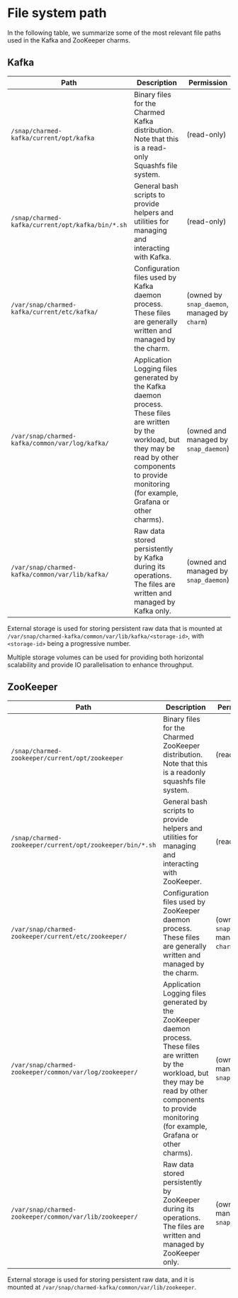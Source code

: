 # File system path

In the following table, we summarize some of the most relevant file paths used in the Kafka and ZooKeeper charms.

## Kafka 

| Path                                           | Description                                                                                                                                                                                           | Permission                                    |
|------------------------------------------------|-------------------------------------------------------------------------------------------------------------------------------------------------------------------------------------------------------|-----------------------------------------------|
| `/snap/charmed-kafka/current/opt/kafka`          | Binary files for the Charmed Kafka distribution. Note that this is a read-only Squashfs file system.                                                                                                   | (read-only)                                   | 
| `/snap/charmed-kafka/current/opt/kafka/bin/*.sh` | General bash scripts to provide helpers and utilities for managing and interacting with Kafka.                                                                                                        | (read-only)                                   |
| `/var/snap/charmed-kafka/current/etc/kafka/`     | Configuration files used by Kafka daemon process. These files are generally written and managed by the charm.                                                                                         | (owned by `snap_daemon`, managed by `charm`)  |
| `/var/snap/charmed-kafka/common/var/log/kafka/`  | Application Logging files generated by the Kafka daemon process. These files are written by the workload, but they may be read by other components to provide monitoring (for example, Grafana or other charms). | (owned and managed by `snap_daemon`)          |
| `/var/snap/charmed-kafka/common/var/lib/kafka/`  | Raw data stored persistently by Kafka during its operations. The files are written and managed by Kafka only.                                                                                         | (owned and managed by `snap_daemon`)          |

External storage is used for storing persistent raw data that is mounted at `/var/snap/charmed-kafka/common/var/lib/kafka/<storage-id>`, with `<storage-id>` being a progressive number.

Multiple storage volumes can be used for providing both horizontal scalability and provide IO parallelisation to enhance throughput. 

## ZooKeeper 

| Path                                                   | Description                                                                                                                                                                                               | Permission                                    |
|--------------------------------------------------------|-----------------------------------------------------------------------------------------------------------------------------------------------------------------------------------------------------------|-----------------------------------------------|
| `/snap/charmed-zookeeper/current/opt/zookeeper`          | Binary files for the Charmed ZooKeeper distribution. Note that this is a readonly squashfs file system.                                                                                                   | (read-only)                                   | 
| `/snap/charmed-zookeeper/current/opt/zookeeper/bin/*.sh` | General bash scripts to provide helpers and utilities for managing and interacting with ZooKeeper.                                                                                                        | (read-only)                                   |
| `/var/snap/charmed-zookeeper/current/etc/zookeeper/ `    | Configuration files used by ZooKeeper daemon process. These files are generally written and managed by the charm.                                                                                         | (owned by `snap_daemon`, managed by `charm`)  |
| `/var/snap/charmed-zookeeper/common/var/log/zookeeper/ ` | Application Logging files generated by the ZooKeeper daemon process. These files are written by the workload, but they may be read by other components to provide monitoring (for example, Grafana or other charms). | (owned and managed by `snap_daemon`)          |
| `/var/snap/charmed-zookeeper/common/var/lib/zookeeper/`  | Raw data stored persistently by ZooKeeper during its operations. The files are written and managed by ZooKeeper only.                                                                                     | (owned and managed by `snap_daemon`)          |


External storage is used for storing persistent raw data, and it is  
mounted at `/var/snap/charmed-kafka/common/var/lib/zookeeper`.